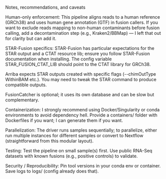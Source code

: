 Notes, recommendations, and caveats

Human-only enforcement: This pipeline aligns reads to a human reference (GRCh38) and uses human gene annotation (GTF) in fusion callers. If you want to exclude reads mapping to non-human contaminants before fusion calling, add a decontamination step (e.g., Kraken2/BBMap) — I left that out for clarity but can add it.

STAR-Fusion specifics: STAR-Fusion has particular expectations for the STAR output and a CTAT resource lib; ensure you follow STAR-Fusion documentation when installing. The config variable STAR_FUSION_CTAT_LIB should point to the CTAT library for GRCh38.

Arriba expects STAR outputs created with specific flags (--chimOutType WithinBAM etc.). You may need to tweak the STAR command to produce compatible outputs.

FusionCatcher is optional; it uses its own database and can be slow but complementary.

Containerization: I strongly recommend using Docker/Singularity or conda environments to avoid dependency hell. Provide a containers/ folder with Dockerfiles if you want; I can generate them if you want.

Parallelization: The driver runs samples sequentially; to parallelize, either run multiple instances for different samples or convert to Nextflow (straightforward from this modular layout).

Testing: Test the pipeline on small sample(s) first. Use public RNA-Seq datasets with known fusions (e.g., positive controls) to validate.

Security / Reproducibility: Pin tool versions in your conda env or container. Save logs to logs/ (config already does that).
